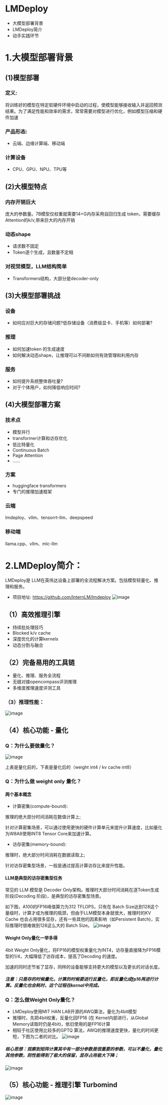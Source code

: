 # LMDeploy
- 大模型部署背景
- LMDeploy简介
- 动手实践环节

# 1.大模型部署背景
## (1)模型部署
### 定义:
将训练好的模型在特定软硬件环境中启动的过程，使模型能够接收输入并返回预测结果。为了满足性能和效率的需求，常常需要对模型进行优化，例如模型压缩和硬件加速
### 产品形态:
- 云端、边缘计算端、移动端
### 计算设备
- CPU、GPU、NPU、TPU等

## (2)大模型特点
### 内存开销巨大
庞大的参数量。7B模型仅权重就需要14+G内存采用自回归生成 token，需要缓存Attention的k/v,带来巨大的内存开销
### 动态shape
- 请求数不固定
- Token逐个生成，且数量不定相
### 对视觉模型，LLM结构简单
- Transformers结构，大部分是decoder-only

## (3)大模型部署挑战
### 设备
- 如何应对巨大的存储问题?低存储设备（消费级显卡、手机等）如何部署?
### 推理
- 如何加速token 的生成速度
- 如何解决动态shape，让推理可以不间断如何有效管理和利用内存
### 服务
- 如何提升系统整体吞吐量?
- 对于个体用户，如何降低响应时间?

## (4)大模型部署方案
### 技术点
- 模型并行
- transformer计算和访存优化
- 低比特量化
- Continuous Batch
- Page Attention
- ......
### 方案
- huggingface transformers
- 专门的推理加速框架
### 云端
lmdeploy、vllm、tensorrt-llm、deepspeed
### 移动端
llama.cpp、vllm、mlc-llm

# 2.LMDeploy简介：
LMDeploy是 LLM在英伟达设备上部署的全流程解决方案。包括模型轻量化、推理和服务。
- 项目地址: https://github.com/InternLM/lmdeploy
![image](https://github.com/hzsun1995/internlm-course/assets/136775620/56cd201a-56da-463a-8f5e-6b43938378c0)

## （1）高效推理引擎
- 持续批处理技巧
- Blocked k/v cache
- 深度优化的计算kernels
- 动态分割与融合
## （2）完备易用的工具链
- 量化、推理、服务全流程
- 无缝对接opencompass评测推理
- 多维度推理速度评测工具

### （3）推理性能：
![image](https://github.com/hzsun1995/internlm-course/assets/136775620/9fb2c4be-ae27-4029-9409-422579ffd461)

## （4）核心功能 - 量化
### Q：为什么要做量化？
![image](https://github.com/hzsun1995/internlm-course/assets/136775620/25cb5dce-18dc-4917-8ed7-fb827585eab2)

上表是量化前的，下表是量化后的（weight int4 / kv cache int8）

### Q：为什么做 weight only 量化？
#### 两个基本概念
- 计算密集(compute-bound):

推理的绝大部分时间消耗在数值计算上;

针对计算密集场景，可以通过使用更快的硬件计算单元来提升计算速度，比如量化为W8A8使用INT8 Tensor Core来加速计算。
- 访存密集(memory-bound):

推理时，绝大部分时间消耗在数据读取上;

针对访存密集型场景，一般是通过提高计算访存比来提升性能。

#### LLM是典型的访存密集型任务
常见的 LLM 模型是 Decoder Only架构。推理时大部分时间消耗在逐Token生成阶段(Decoding 阶段)，是典型的访存密集型场景。

如下图，A100的FP16峰值算力为312 TFLOPS，只有在 Batch Size达到128这个量级时，计算才成为推理的瓶颈，但由于LLM模型本身就很大，推理时的KV Cache 也会占用很多显存，还有一些其他的因素影响（如Persistent Batch)，实际推理时很难做到128这么大的 Batch Size。
![image](https://github.com/hzsun1995/internlm-course/assets/136775620/f9c2e671-b56a-4e3e-b1f1-af87ec369d1a)

#### Weight Only量化一举多得
4bit Weight Only量化，将FP16的模型权重量化为INT4，访存量直接降为FP16模型的1/4，大幅降低了访存成本，提高了Decoding 的速度。

加速的同时还节省了显存，同样的设备能够支持更大的模型以及更长的对话长度。

##### 注意：只是存的时候量化，计算的时候要进行反量化，即反量化成fp16再进行计算。反量化也会耗时，这个过程在kernal中完成。

### Q：怎么做Weight Only量化？
- LMDeploy使用MIT HAN LAB开源的AWQ算法，量化为4bit模型
- 推理时，先把4bit权重，反量化回FP16 (在 Kernel内部进行，从Global Memory读取时仍是4bit)，依旧使用的是FP16计算
- 相较于社区使用比较多的GPTQ 算法，AWQ的推理速度更快，量化的时间更短，下图为二者的对比。
![image](https://github.com/hzsun1995/internlm-course/assets/136775620/6297db79-dd00-4028-8a6d-ffedcbd2cf0d)

##### 核心思想：观察到矩阵计算其中有一部分参数是很重要的参数，可以不量化，量化其他参数，则性能得到了极大的保留，显存占用极大下降；
![image](https://github.com/hzsun1995/internlm-course/assets/136775620/0aa5f72e-4eee-4a2d-9b60-83b7fadfdff0)

## （5）核心功能 - 推理引擎 Turbomind
![image](https://github.com/hzsun1995/internlm-course/assets/136775620/6ae7fc56-e6bd-474e-83e4-10c4600897a1)


